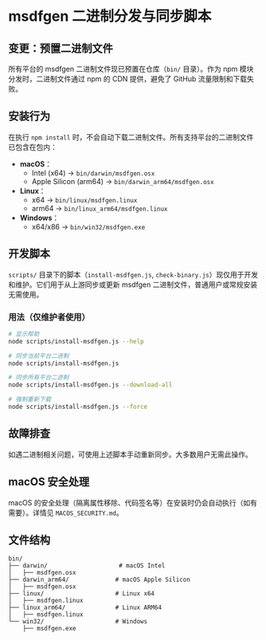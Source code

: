 # msdfgen 二进制分发与同步脚本

## 变更：预置二进制文件

所有平台的 msdfgen 二进制文件现已预置在仓库（`bin/` 目录）。作为 npm 模块分发时，二进制文件通过 npm 的 CDN 提供，避免了 GitHub 流量限制和下载失败。

## 安装行为

在执行 `npm install` 时，不会自动下载二进制文件。所有支持平台的二进制文件已包含在包内：

- **macOS**：
  - Intel (x64) → `bin/darwin/msdfgen.osx`
  - Apple Silicon (arm64) → `bin/darwin_arm64/msdfgen.osx`
- **Linux**：
  - x64 → `bin/linux/msdfgen.linux`
  - arm64 → `bin/linux_arm64/msdfgen.linux`
- **Windows**：
  - x64/x86 → `bin/win32/msdfgen.exe`

## 开发脚本

`scripts/` 目录下的脚本（`install-msdfgen.js`, `check-binary.js`）现仅用于开发和维护。它们用于从上游同步或更新 msdfgen 二进制文件，普通用户或常规安装无需使用。

### 用法（仅维护者使用）

```bash
# 显示帮助
node scripts/install-msdfgen.js --help

# 同步当前平台二进制
node scripts/install-msdfgen.js

# 同步所有平台二进制
node scripts/install-msdfgen.js --download-all

# 强制重新下载
node scripts/install-msdfgen.js --force
```

## 故障排查

如遇二进制相关问题，可使用上述脚本手动重新同步。大多数用户无需此操作。

## macOS 安全处理

macOS 的安全处理（隔离属性移除、代码签名等）在安装时仍会自动执行（如有需要）。详情见 `MACOS_SECURITY.md`。

## 文件结构

```
bin/
├── darwin/                    # macOS Intel
│   ├── msdfgen.osx
├── darwin_arm64/             # macOS Apple Silicon  
│   ├── msdfgen.osx
├── linux/                    # Linux x64
│   ├── msdfgen.linux
├── linux_arm64/              # Linux ARM64
│   ├── msdfgen.linux
└── win32/                    # Windows
    ├── msdfgen.exe
```
